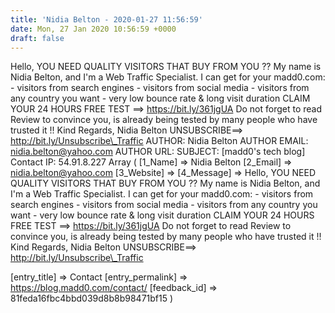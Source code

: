 ```yaml
---
title: 'Nidia Belton - 2020-01-27 11:56:59'
date: Mon, 27 Jan 2020 10:56:59 +0000
draft: false
---
```


Hello, YOU NEED QUALITY VISITORS THAT BUY FROM YOU ?? My name is Nidia Belton, and I'm a Web Traffic Specialist. I can get for your madd0.com: - visitors from search engines - visitors from social media - visitors from any country you want - very low bounce rate & long visit duration CLAIM YOUR 24 HOURS FREE TEST ==> https://bit.ly/361jgUA Do not forget to read Review to convince you, is already being tested by many people who have trusted it !! Kind Regards, Nidia Belton UNSUBSCRIBE==> http://bit.ly/Unsubscribe\_Traffic AUTHOR: Nidia Belton AUTHOR EMAIL: nidia.belton@yahoo.com AUTHOR URL: SUBJECT: \[madd0's tech blog\] Contact IP: 54.91.8.227 Array ( \[1\_Name\] => Nidia Belton \[2\_Email\] => nidia.belton@yahoo.com \[3\_Website\] => \[4\_Message\] => Hello, YOU NEED QUALITY VISITORS THAT BUY FROM YOU ?? My name is Nidia Belton, and I'm a Web Traffic Specialist. I can get for your madd0.com: - visitors from search engines - visitors from social media - visitors from any country you want - very low bounce rate & long visit duration CLAIM YOUR 24 HOURS FREE TEST ==> https://bit.ly/361jgUA Do not forget to read Review to convince you, is already being tested by many people who have trusted it !! Kind Regards, Nidia Belton UNSUBSCRIBE==> http://bit.ly/Unsubscribe\_Traffic

\[entry\_title\] => Contact \[entry\_permalink\] => https://blog.madd0.com/contact/ \[feedback\_id\] => 81feda16fbc4bbd039d8b8b98471bf15 )